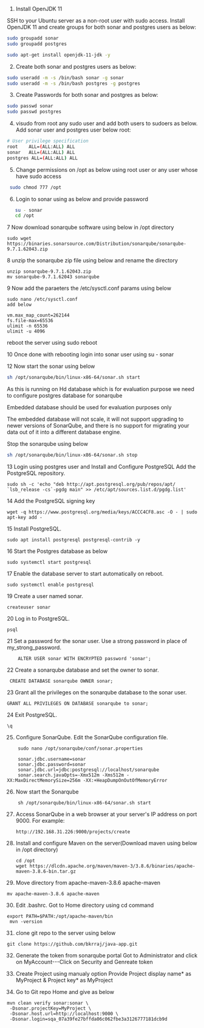 1. Install OpenJDK 11

  SSH to your Ubuntu server as a non-root user with sudo access.
  Install OpenJDK 11 and create groups for both sonar and postgres users as below:
  
  ```bash
 sudo groupadd sonar
 sudo groupadd postgres
 ``` 
  ```bash
sudo apt-get install openjdk-11-jdk -y
  ```
2. Create both sonar and postgres users as below:

```bash
sudo useradd -m -s /bin/bash sonar -g sonar
sudo useradd -m -s /bin/bash postgres -g postgres

```
3. Create Passwords for both sonar and postgres as below:

```bash
sudo passwd sonar
sudo passwd postgres
```
4. visudo from root any sudo user and add both users to sudoers as below. Add sonar user and postgres user below root:
```bash
# User privilege specification
root    ALL=(ALL:ALL) ALL
sonar   ALL=(ALL:ALL) ALL
postgres ALL=(ALL:ALL) ALL
```
5. Change permissions on /opt as below using root user or any user whose have sudo access
```bash
 sudo chmod 777 /opt
```
6. Login to sonar using as below and provide password
```bash
   su - sonar 
   cd /opt
```
7 Now download sonarqube software using below in /opt directory

    sudo wget https://binaries.sonarsource.com/Distribution/sonarqube/sonarqube-9.7.1.62043.zip
    
8 unzip the sonarqube zip file using below and rename the directory

    unzip sonarqube-9.7.1.62043.zip
    mv sonarqube-9.7.1.62043 sonarqube

9 Now add the paraeters the /etc/sysctl.conf params using below

    sudo nano /etc/sysctl.conf
    add below
    
    vm.max_map_count=262144
    fs.file-max=65536
    ulimit -n 65536
    ulimit -u 4096

reboot the server using sudo reboot

10 Once done with rebooting login into sonar user using su - sonar

12 Now start the sonar using below
```bash
sh /opt/sonarqube/bin/linux-x86-64/sonar.sh start
```
 As this is running on Hd database which is for evaluation purpose we need to configure postgres database for sonarqube

Embedded database should be used for evaluation purposes only

The embedded database will not scale, it will not support upgrading to newer versions of SonarQube, and there is no support for migrating your data out of it into a different database engine.

 Stop the sonarqube using below
  ```bash
  sh /opt/sonarqube/bin/linux-x86-64/sonar.sh stop
  ```
13  Login using postgres user and Install and Configure PostgreSQL
    Add the PostgreSQL repository.

    sudo sh -c 'echo "deb http://apt.postgresql.org/pub/repos/apt/ `lsb_release -cs`-pgdg main" >> /etc/apt/sources.list.d/pgdg.list'
    
14 Add the PostgreSQL signing key

    wget -q https://www.postgresql.org/media/keys/ACCC4CF8.asc -O - | sudo apt-key add -

15 Install PostgreSQL.

    sudo apt install postgresql postgresql-contrib -y

16 Start the Postgres database as below

    sudo systemctl start postgresql

17 Enable the database server to start automatically on reboot.

    sudo systemctl enable postgresql
    
19 Create a user named sonar.

    createuser sonar

20 Log in to PostgreSQL.

    psql

21 Set a password for the sonar user. Use a strong password in place of my_strong_password.
```
    ALTER USER sonar WITH ENCRYPTED password 'sonar';
```
22 Create a sonarqube database and set the owner to sonar.

     CREATE DATABASE sonarqube OWNER sonar;

23 Grant all the privileges on the sonarqube database to the sonar user.

    GRANT ALL PRIVILEGES ON DATABASE sonarqube to sonar;

24 Exit PostgreSQL.

    \q
    
25. Configure SonarQube. Edit the SonarQube configuration file.
```
    sudo nano /opt/sonarqube/conf/sonar.properties

    sonar.jdbc.username=sonar
    sonar.jdbc.password=sonar
    sonar.jdbc.url=jdbc:postgresql://localhost/sonarqube
    sonar.search.javaOpts=-Xmx512m -Xms512m -XX:MaxDirectMemorySize=256m -XX:+HeapDumpOnOutOfMemoryError
```
26. Now start the Sonarqube 
```
    sh /opt/sonarqube/bin/linux-x86-64/sonar.sh start
```
27. Access SonarQube in a web browser at your server's IP address on port 9000. For example:
    ```
    http://192.168.31.226:9000/projects/create

28. Install and configure Maven on the server(Download maven using below in /opt directory)
    ```
    cd /opt
    wget https://dlcdn.apache.org/maven/maven-3/3.8.6/binaries/apache-maven-3.8.6-bin.tar.gz
    
29. Move directory from apache-maven-3.8.6 apache-maven
   ```
  mv apache-maven-3.8.6 apache-maven
   ```
30. Edit .bashrc.  Got to Home directory using cd command
 ```
 export PATH=$PATH:/opt/apache-maven/bin
  mvn -version
 ```
 
31. clone  git repo to the server using below
```
git clone https://github.com/bkrraj/java-app.git
```
32. Generate the token from sonarqube portal
    Got to Administrator and click on MyAccount---Click on Security and Genreate token
    
33. Create Project using manualy option
Provide Project display name* as MyProject & Project key* as MyProject

34. Go to Git repo Home
 and give as below
 ```
 mvn clean verify sonar:sonar \
  -Dsonar.projectKey=MyProject \
  -Dsonar.host.url=http://localhost:9000 \
  -Dsonar.login=sqa_07a39fe27bffda06c062fbe3a3126777181dcb9d
